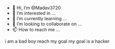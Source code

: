 - 👋 Hi, I’m @Madav3720
- 👀 I’m interested in ...
- 🌱 I’m currently learning ...
- 💞️ I’m looking to collaborate on ...
- 📫 How to reach me ...

<!---
Madav3720/Madav3720 is a ✨ special ✨ repository because its `README.md` (this file) appears on your GitHub profile.
You can click the Preview link to take a look at your changes.
---> i am a bad boy reach my goal my goal is a hacker

